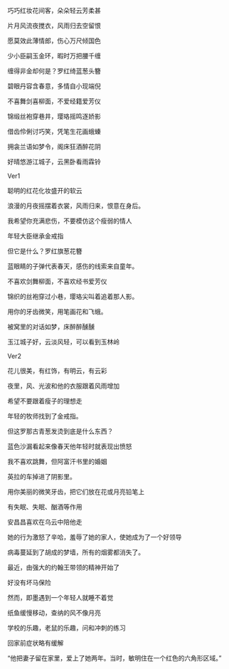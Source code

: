 巧巧红妆花间客，朵朵轻云芳柔甚

片月风流夜搅衣，风雨归去空留恨

愿莫效此薄情郎，伤心万尺倾国色

少小臣嗣玉金环，暇时万把腰千缠

缠得非金却何是？罗红绮蓝葱头簪

碧眼丹容含春意，多情自小现端倪

不喜舞剑喜柳面，不爱经籍爱芳仪

锦缎丝袍穿巷井，璎珞摇鸣逐娇影

借齿伶俐讨巧笑，凭笔生花画蛾螓

拥衾兰语如梦令，阁床狂酒醉花阴

好晴悠游江城子，云黑卧看雨霖铃



Ver1

聪明的红花化妆盛开的软云

浪漫的月夜摇摆着衣裳，风雨归来，恨意在身后。

我希望你充满悲伤，不要模仿这个瘦弱的情人

年轻大臣继承金戒指

但它是什么？罗红旗葱花簪

蓝眼睛的子弹代表春天，感伤的线索来自童年。

不喜欢剑舞柳面，不喜欢经书爱芳仪

锦织的丝袍穿过小巷，璎珞尖叫着追着那人影。

用你的牙齿微笑，用笔画花和飞蛾。

被窝里的对话如梦，床醉醉醺醺

玉江城子好，云淡风轻，可以看到玉林岭



Ver2

花儿很美，有红饰，有明云，有云彩

夜里，风、光波和他的衣服跟着风雨增加

希望不要跟着瘦子的理想走



年轻的牧师找到了金戒指。

但这罗那古青葱发烫到底是什么东西？

蓝色沙漏看起来像春天他年轻时就表现出愤怒

我不喜欢跳舞，但阿富汗书里的婚姻

英拉的车掉进了阴影里。

用你美丽的微笑牙齿，把它们放在花或月亮铅笔上

有失眠、失眠、酗酒等作用

安昌昌喜欢在乌云中陪他走



她的行为激怒了辛哈，羞辱了她的家人，使她成为了一个好领导

病毒蔓延到了胡成的梦墙，所有的烟雾都消失了。

最近，由强大的约翰王带领的精神开始了



好没有坏马保险

然而，即墨遇到一个年轻人就睡不着觉

纸鱼缓慢移动，查纳的风不像月亮

学校的乐趣，老鼠的乐趣，问和冲刺的练习

回家前症状略有缓解

“他把妻子留在家里，爱上了她两年。当时，敏明住在一个红色的六角形区域。”